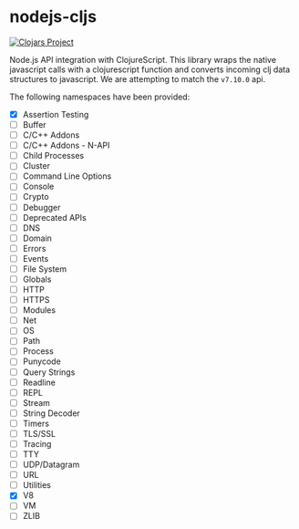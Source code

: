 # nodejs-cljs #
[![Clojars Project](https://img.shields.io/clojars/v/degree9/nodejs-cljs.svg)](https://clojars.org/degree9/nodejs-cljs)

Node.js API integration with ClojureScript. This library wraps the native javascript calls with a clojurescript function and converts incoming clj data structures to javascript. We are attempting to match the `v7.10.0` api.

The following namespaces have been provided:
- [x] Assertion Testing
- [ ] Buffer
- [ ] C/C++ Addons
- [ ] C/C++ Addons - N-API
- [ ] Child Processes
- [ ] Cluster
- [ ] Command Line Options
- [ ] Console
- [ ] Crypto
- [ ] Debugger
- [ ] Deprecated APIs
- [ ] DNS
- [ ] Domain
- [ ] Errors
- [ ] Events
- [ ] File System
- [ ] Globals
- [ ] HTTP
- [ ] HTTPS
- [ ] Modules
- [ ] Net
- [ ] OS
- [ ] Path
- [ ] Process
- [ ] Punycode
- [ ] Query Strings
- [ ] Readline
- [ ] REPL
- [ ] Stream
- [ ] String Decoder
- [ ] Timers
- [ ] TLS/SSL
- [ ] Tracing
- [ ] TTY
- [ ] UDP/Datagram
- [ ] URL
- [ ] Utilities
- [x] V8
- [ ] VM
- [ ] ZLIB
